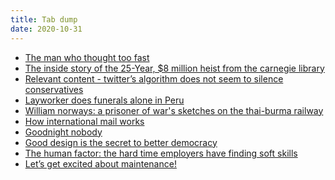 ```yaml
---
title: Tab dump
date: 2020-10-31
---
```


<ul><li><a href="https://www.newyorker.com/magazine/2020/05/04/the-man-who-thought-too-fast/amp">The man who thought too fast</a></li><li><a href="https://www.smithsonianmag.com/arts-culture/theft-carnegie-library-books-maps-artworks-180975506/">The inside story of the 25-Year, $8 million heist from the carnegie library</a></li><li><a href="https://www.economist.com/graphic-detail/2020/08/01/twitters-algorithm-does-not-seem-to-silence-conservatives">Relevant content - twitter’s algorithm does not seem to silence conservatives</a></li><li><a href="https://apimagesblog.com/blog/2020/8/5/layworker-does-funerals-alone-in-peru">Layworker does funerals alone in Peru</a></li><li><a href="https://www.theguardian.com/world/gallery/2020/aug/15/william-norways-a-prisoner-of-wars-sketches-on-the-thai-burma-railway-in-pictures">William norways: a prisoner of war's sketches on the thai-burma railway</a></li><li><a href="https://slate.com/news-and-politics/2007/01/how-international-mail-works.html">How international mail works</a></li><li><a href="https://99percentinvisible.org/episode/goodnight-nobody/">Goodnight nobody</a></li><li><a href="https://www.nytimes.com/interactive/2020/10/29/opinion/election-voting-mail-ballot-design.html">Good design is the secret to better democracy</a></li><li><a href="https://www.burning-glass.com/wp-content/uploads/Human_Factor_Baseline_Skills_FINAL.pdf">The human factor: the hard time employers have finding soft skills</a></li><li><a href="https://www.nytimes.com/2017/07/22/opinion/sunday/lets-get-excited-about-maintenance.html">Let’s get excited about maintenance!</a></li></ul>